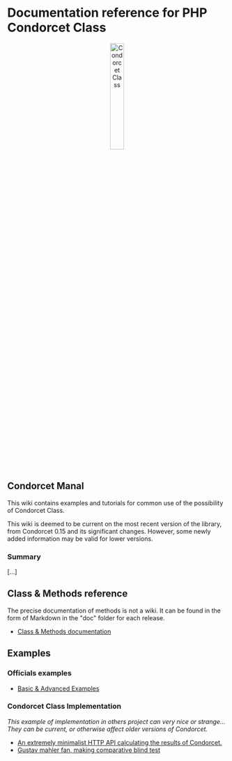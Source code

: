 # Documentation reference for PHP Condorcet Class

<p align="center">
  <img src="condorcet-logo.png" alt="Condorcet Class" width="25%">
</p>   

## Condorcet Manal

This wiki contains examples and tutorials for common use of the possibility of Condorcet Class.   

This wiki is deemed to be current on the most recent version of the library, from Condorcet 0.15 and its significant changes. However, some newly added information may be valid for lower versions.  


### Summary

[...]


## Class & Methods reference

The precise documentation of methods is not a wiki. It can be found in the form of Markdown in the "doc" folder for each release.

* [Class & Methods documentation](https://github.com/julien-boudry/Condorcet/tree/master/doc)


## Examples

### Officials examples

* [Basic & Advanced Examples](https://github.com/julien-boudry/Condorcet/tree/master/example)


### Condorcet Class Implementation

_This example of implementation in others project can very nice or strange... They can be current, or otherwise affect older versions of Condorcet._   

* [An extremely minimalist HTTP API calculating the results of Condorcet.](https://github.com/julien-boudry/Condorcet_API)
* [Gustav mahler fan, making comparative blind test](https://github.com/julien-boudry/Mahler-S2-BlindTest-Condorcet)